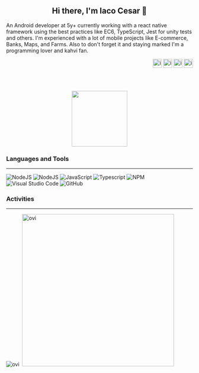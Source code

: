 <h2 align="center">Hi there, I'm Iaco Cesar 🫡</h2>

An Android developer at 5y+ currently working with a react native framework using the best practices like EC6, TypeScript, Jest for unity tests and others. I'm experienced with a lot of mobile projects like E-commerce, Banks, Maps, and Farms. Also to don't forget it and staying marked I'm a programming lover and kahvi fan.

<p align="right">
  <!--  DESACTIVATED <a href="https://www.linkedin.com/in/iacocesar/" target="blank"><img align="center"
  src="https://img.shields.io/badge/linkedin-%231DA1F2.svg?style=for-the-badge&logo=linkedin&logoColor=white"
  alt="iacocesar" height="30"/></a> -->
  <a href="https://fb.com/iaco.cesar" target="blank"><img align="center"
  src="https://img.shields.io/badge/facebook-4267B2.svg?style=for-the-badge&logo=facebook&logoColor=white"
  alt="iacocesar" height="24"/></a>
  <a href="https://instagram.com/iaco.cesar" target="blank"><img align="center"
  src="https://img.shields.io/badge/instagram-%23E4405F.svg?style=for-the-badge&logo=Instagram&logoColor=white"
  alt="iacocesar" height="24"/></a>
  <a href="https://twitter.com/IacoCesar" target="blank"><img align="center"
  src="https://img.shields.io/badge/twitter-1DA1F2.svg?style=for-the-badge&logo=twitter&logoColor=white"
  alt="iacocesar" height="24"/></a>
  <a href="https://www.twitch.tv/gordaoprogameplay" target="blank"><img align="center"
  src="https://img.shields.io/twitch/status/gordaoprogameplay?label=TWITCH.TV&logo=twitch&style=for-the-badge"
  alt="iacocesar" height="24"/></a>
</p>

<br/>
<br/>
<p align="center"><img src="https://user-images.githubusercontent.com/63050133/156777293-72a6e681-2582-4a9d-ad92-09d1181d47c7.gif" width="150px" height="150px" /></p>

### Languages and Tools

--- 

![NodeJS](https://img.shields.io/badge/-ReactNative-61DAFB?logo=react&logoColor=white&style=for-the-badge) ![NodeJS](https://img.shields.io/badge/node.js-%2343853D.svg?style=for-the-badge&logo=node.js&logoColor=white) ![JavaScript](https://img.shields.io/badge/javascript-%23323330.svg?style=for-the-badge&logo=javascript&logoColor=%23F7DF1E) ![Typescript](https://img.shields.io/badge/typescript-3178C6.svg?style=for-the-badge&logo=typescript&logoColor=white) ![NPM](https://img.shields.io/badge/NPM-%23000000.svg?style=for-the-badge&logo=npm&logoColor=white) ![Visual Studio Code](https://img.shields.io/badge/VisualStudioCode-0078d7.svg?style=for-the-badge&logo=visual-studio-code&logoColor=white) ![GitHub](https://img.shields.io/badge/github-%23121011.svg?style=for-the-badge&logo=github&logoColor=white) 

### Activities

--- 

<p><img src="https://github-readme-stats.vercel.app/api/top-langs?username=IacoCesar&show_icons=true&locale=en&layout=compact&theme=chartreuse-dark" alt="ovi" />&nbsp;&nbsp;<img src="https://github-readme-stats.vercel.app/api?username=IacoCesar&show_icons=true&locale=en&theme=chartreuse-dark" alt="ovi" width="410" /></p>
